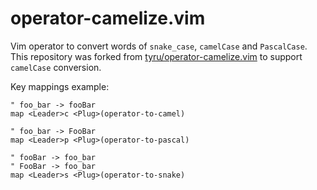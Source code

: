 # operator-camelize.vim

Vim operator to convert words of `snake_case`, `camelCase` and `PascalCase`.  
This repository was forked from [tyru/operator-camelize.vim](https://github.com/tyru/operator-camelize.vim) to support `camelCase` conversion.

Key mappings example:

```vim
" foo_bar -> fooBar
map <Leader>c <Plug>(operator-to-camel)

" foo_bar -> FooBar
map <Leader>p <Plug>(operator-to-pascal)

" fooBar -> foo_bar
" FooBar -> foo_bar
map <Leader>s <Plug>(operator-to-snake)
```
